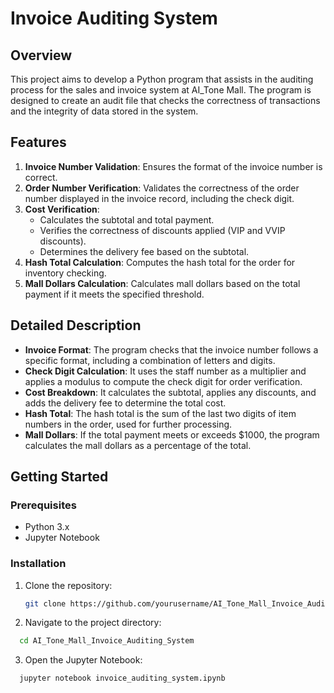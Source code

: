 # Invoice Auditing System

## Overview

This project aims to develop a Python program that assists in the auditing process for the sales and invoice system at AI_Tone Mall. The program is designed to create an audit file that checks the correctness of transactions and the integrity of data stored in the system.

## Features

1. **Invoice Number Validation**: Ensures the format of the invoice number is correct.
2. **Order Number Verification**: Validates the correctness of the order number displayed in the invoice record, including the check digit.
3. **Cost Verification**:
   - Calculates the subtotal and total payment.
   - Verifies the correctness of discounts applied (VIP and VVIP discounts).
   - Determines the delivery fee based on the subtotal.
4. **Hash Total Calculation**: Computes the hash total for the order for inventory checking.
5. **Mall Dollars Calculation**: Calculates mall dollars based on the total payment if it meets the specified threshold.

## Detailed Description

- **Invoice Format**: The program checks that the invoice number follows a specific format, including a combination of letters and digits.
- **Check Digit Calculation**: It uses the staff number as a multiplier and applies a modulus to compute the check digit for order verification.
- **Cost Breakdown**: It calculates the subtotal, applies any discounts, and adds the delivery fee to determine the total cost.
- **Hash Total**: The hash total is the sum of the last two digits of item numbers in the order, used for further processing.
- **Mall Dollars**: If the total payment meets or exceeds $1000, the program calculates the mall dollars as a percentage of the total.

## Getting Started

### Prerequisites

- Python 3.x
- Jupyter Notebook

### Installation

1. Clone the repository:

   ```bash
   git clone https://github.com/yourusername/AI_Tone_Mall_Invoice_Auditing_System.git
   ```
   
2. Navigate to the project directory:
   
```bash
  cd AI_Tone_Mall_Invoice_Auditing_System
```
   
3. Open the Jupyter Notebook:
   
```bash
  jupyter notebook invoice_auditing_system.ipynb
  ```
   
